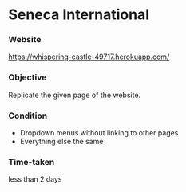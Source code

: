 # Seneca International

### Website
https://whispering-castle-49717.herokuapp.com/

### Objective
Replicate the given page of the website.

### Condition
* Dropdown menus without linking to other pages
* Everything else the same

### Time-taken

less than 2 days

